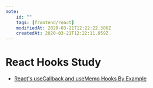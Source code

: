 ```yaml
---
note:
    id: ""
    tags: [frontend/react]
    modifiedAt: 2020-03-21T12:22:22.386Z
    createdAt: 2020-03-21T12:22:11.059Z
---
```

# React Hooks Study

* [React's useCallback and useMemo Hooks By Example](https://nikgrozev.com/2019/04/07/reacts-usecallback-and-usememo-hooks-by-example/)
